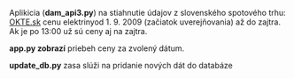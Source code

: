 Aplikicia (**dam_api3.py**) na stiahnutie údajov z slovenského spotového trhu: [OKTE.sk](https://okte.sk) cenu elektrinyod 1. 9. 2009 (začiatok uverejňovania) až do zajtra. Ak je po 13:00 už sú ceny aj na zajtra.

**app.py zobrazí** priebeh ceny za zvolený dátum.

**update_db.py** zasa slúži na pridanie nových dát do databáze
